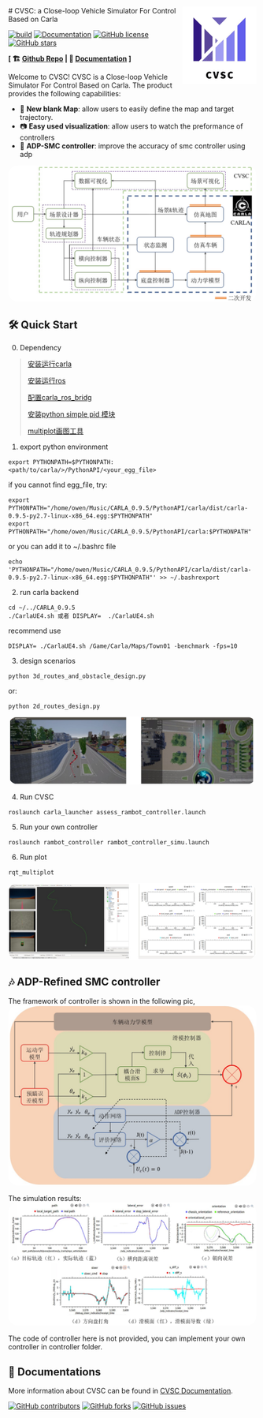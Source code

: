 <img align=right width=150px  src="images/pinterest_board_photo.jpg" />
# CVSC: a Close-loop Vehicle Simulator For Control Based on Carla

[![build](https://img.shields.io/badge/build-passing-brightgreen?style=plastic)](https://github.com/TJ-Work/CVSC/actions)
[![Documentation](https://img.shields.io/badge/docs-passing-blue?style=plastic)](https://docs.google.com/document/d/1gVRUaGxr5uluH6ehMqdeC0KJiINGeDPv/edit#)
[![GitHub license](https://img.shields.io/badge/lisense-MIT-orange?style=plastic)](https://github.com/TJ-Work/CVSC/blob/main/LICENSE.txt)
[![GitHub stars](https://img.shields.io/github/stars/TJ-Work/CVSC?style=plastic)](https://github.com/TJ-Work/CVSC/stargazers)

**[ 🏗 [Github Repo](https://github.com/TJ-Work/CVSC) | 📜 [Documentation](https://tj-work.github.io/CVSC-Simulator/) ]**

Welcome to CVSC! CVSC is a Close-loop Vehicle Simulator For Control Based on Carla. The product provides the following capabilities:

- 🎏 **New blank Map**: allow users to easily define the map and target trajectory.
- 📷 **Easy used visualization**: allow users to watch the preformance of controllers
- 🚀 **ADP-SMC controller**: improve the accuracy of smc controller using adp

<img src="images/cvsc.png" style="border-radius: 20px;">

## 🛠 Quick Start

0. Dependency

> [安装运行carla](http://carla.org)
>
> [安装运行ros](http://wiki.ros.org)
>
> [配置carla_ros_bridg](https://github.com/carla-simulator/ros-bridge) 
>
> [安装python simple pid 模块](https://github.com/carla-simulator/ros-bridge/tree/master/carla_ackermann_control)
>
> [multiplot画图工具](https://github.com/llove-y/rqt_multiplot_plugin)

1. export python environment

```
export PYTHONPATH=$PYTHONPATH:<path/to/carla/>/PythonAPI/<your_egg_file>
```

if you cannot find egg_file, try:

```
export PYTHONPATH="/home/owen/Music/CARLA_0.9.5/PythonAPI/carla/dist/carla-0.9.5-py2.7-linux-x86_64.egg:$PYTHONPATH"
export PYTHONPATH="/home/owen/Music/CARLA_0.9.5/PythonAPI/carla:$PYTHONPATH"
```

or you can add it to ~/.bashrc file

```
echo 'PYTHONPATH="/home/owen/Music/CARLA_0.9.5/PythonAPI/carla/dist/carla-0.9.5-py2.7-linux-x86_64.egg:$PYTHONPATH"' >> ~/.bashrexport 
```
2. run carla backend

``` 
cd ~/../CARLA_0.9.5  
./CarlaUE4.sh 或者 DISPLAY=  ./CarlaUE4.sh  
```

recommend use

```
DISPLAY= ./CarlaUE4.sh /Game/Carla/Maps/Town01 -benchmark -fps=10
```


3. design scenarios
```
python 3d_routes_and_obstacle_design.py
```
or:
```
python 2d_routes_design.py
```
<img src="images/designer.png" style="border-radius: 20px;">

4. Run CVSC
```
roslaunch carla_launcher assess_rambot_controller.launch
```
5. Run your own controller

```
roslaunch rambot_controller rambot_controller_simu.launch
```
6. Run plot

```
rqt_multiplot
```
<img src="images/effect.png" style="border-radius: 20px;">


## 🎶 ADP-Refined SMC controller
The framework of controller is shown in the following pic,
<img src="images/controller.png" style="border-radius: 20px;">

The simulation results:
<img src="images/simulation.png" style="border-radius: 20px;">

The code of controller here is not provided, you can implement your own controller in controller folder.

## 🏫 Documentations

More information about CVSC can be found in [CVSC Documentation](https://tj-work.github.io/CVSC-Simulator/). 


[![GitHub contributors](https://img.shields.io/github/contributors/TJ-Work/CVSC?style=plastic)](https://github.com/TJ-Work/CVSC/graphs/contributors)
[![GitHub forks](https://img.shields.io/github/forks/TJ-Work/CVSC?style=plastic)](https://github.com/TJ-Work/CVSC/network)
[![GitHub issues](https://img.shields.io/github/issues/TJ-Work/CVSC?style=plastic)](https://github.com/TJ-Work/CVSC/issues)


